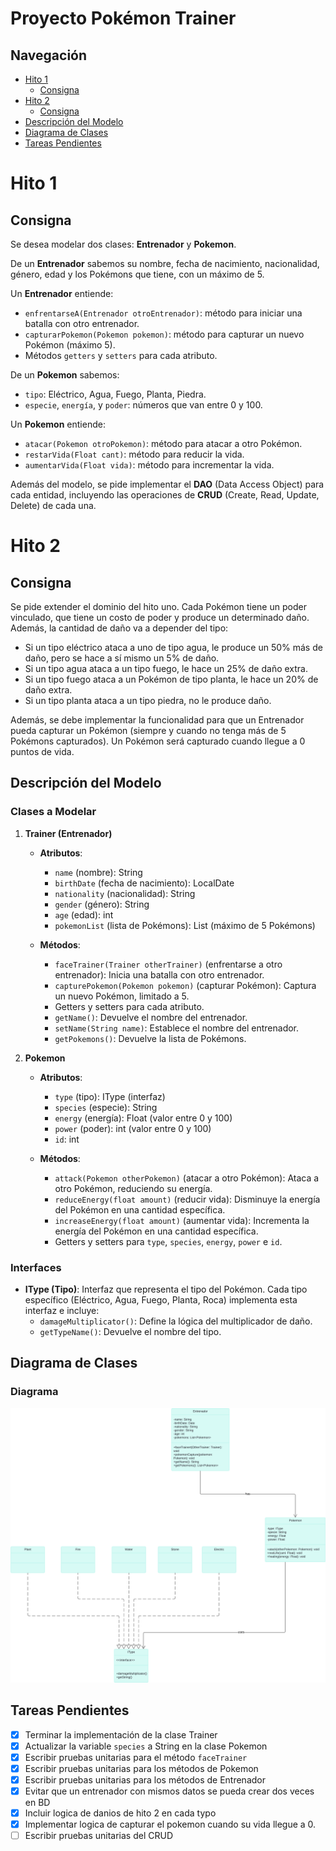 # Proyecto Pokémon Trainer

## Navegación
- [Hito 1](#hito-1)
   - [Consigna](#consigna)
- [Hito 2](#hito-2)
   - [Consigna](#consigna-1)
- [Descripción del Modelo](#descripción-del-modelo)
- [Diagrama de Clases](#diagrama-de-clases)
- [Tareas Pendientes](#tareas-pendientes)

# Hito 1

## Consigna
Se desea modelar dos clases: **Entrenador** y **Pokemon**.

De un **Entrenador** sabemos su nombre, fecha de nacimiento, nacionalidad, género, edad y los Pokémons que tiene, con un máximo de 5.

Un **Entrenador** entiende:
- `enfrentarseA(Entrenador otroEntrenador)`: método para iniciar una batalla con otro entrenador.
- `capturarPokemon(Pokemon pokemon)`: método para capturar un nuevo Pokémon (máximo 5).
- Métodos `getters` y `setters` para cada atributo.

De un **Pokemon** sabemos:
- `tipo`: Eléctrico, Agua, Fuego, Planta, Piedra.
- `especie`, `energía`, y `poder`: números que van entre 0 y 100.

Un **Pokemon** entiende:
- `atacar(Pokemon otroPokemon)`: método para atacar a otro Pokémon.
- `restarVida(Float cant)`: método para reducir la vida.
- `aumentarVida(Float vida)`: método para incrementar la vida.

Además del modelo, se pide implementar el **DAO** (Data Access Object) para cada entidad, incluyendo las operaciones de **CRUD** (Create, Read, Update, Delete) de cada una.

# Hito 2

## Consigna
Se pide extender el dominio del hito uno. Cada Pokémon tiene un poder vinculado, que tiene un costo de poder y produce un determinado daño. Además, la cantidad de daño va a depender del tipo:

- Si un tipo eléctrico ataca a uno de tipo agua, le produce un 50% más de daño, pero se hace a sí mismo un 5% de daño.
- Si un tipo agua ataca a un tipo fuego, le hace un 25% de daño extra.
- Si un tipo fuego ataca a un Pokémon de tipo planta, le hace un 20% de daño extra.
- Si un tipo planta ataca a un tipo piedra, no le produce daño.

Además, se debe implementar la funcionalidad para que un Entrenador pueda capturar un Pokémon (siempre y cuando no tenga más de 5 Pokémons capturados). Un Pokémon será capturado cuando llegue a 0 puntos de vida.

## Descripción del Modelo

### Clases a Modelar

1. **Trainer (Entrenador)**
   - **Atributos**:
      - `name` (nombre): String
      - `birthDate` (fecha de nacimiento): LocalDate
      - `nationality` (nacionalidad): String
      - `gender` (género): String
      - `age` (edad): int
      - `pokemonList` (lista de Pokémons): List<Pokemon> (máximo de 5 Pokémons)

   - **Métodos**:
      - `faceTrainer(Trainer otherTrainer)` (enfrentarse a otro entrenador): Inicia una batalla con otro entrenador.
      - `capturePokemon(Pokemon pokemon)` (capturar Pokémon): Captura un nuevo Pokémon, limitado a 5.
      - Getters y setters para cada atributo.
      - `getName()`: Devuelve el nombre del entrenador.
      - `setName(String name)`: Establece el nombre del entrenador.
      - `getPokemons()`: Devuelve la lista de Pokémons.

2. **Pokemon**
   - **Atributos**:
      - `type` (tipo): IType (interfaz)
      - `species` (especie): String
      - `energy` (energía): Float (valor entre 0 y 100)
      - `power` (poder): int (valor entre 0 y 100)
      - `id`: int

   - **Métodos**:
      - `attack(Pokemon otherPokemon)` (atacar a otro Pokémon): Ataca a otro Pokémon, reduciendo su energía.
      - `reduceEnergy(float amount)` (reducir vida): Disminuye la energía del Pokémon en una cantidad específica.
      - `increaseEnergy(float amount)` (aumentar vida): Incrementa la energía del Pokémon en una cantidad específica.
      - Getters y setters para `type`, `species`, `energy`, `power` e `id`.

### Interfaces

- **IType (Tipo)**: Interfaz que representa el tipo del Pokémon. Cada tipo específico (Eléctrico, Agua, Fuego, Planta, Roca) implementa esta interfaz e incluye:
   - `damageMultiplicator()`: Define la lógica del multiplicador de daño.
   - `getTypeName()`: Devuelve el nombre del tipo.

## Diagrama de Clases

### Diagrama
![Diagrama de Clases](UML.png)

## Tareas Pendientes

- [x] Terminar la implementación de la clase Trainer
- [x] Actualizar la variable `species` a String en la clase Pokemon
- [x] Escribir pruebas unitarias para el método `faceTrainer`
- [x] Escribir pruebas unitarias para los métodos de Pokemon
- [x] Escribir pruebas unitarias para los métodos de Entrenador
- [x] Evitar que un entrenador con mismos datos se pueda crear dos veces en BD
- [x] Incluir logica de danios de hito 2 en cada typo
- [x] Implementar logica de capturar el pokemon cuando su vida llegue a 0.
- [ ] Escribir pruebas unitarias del CRUD